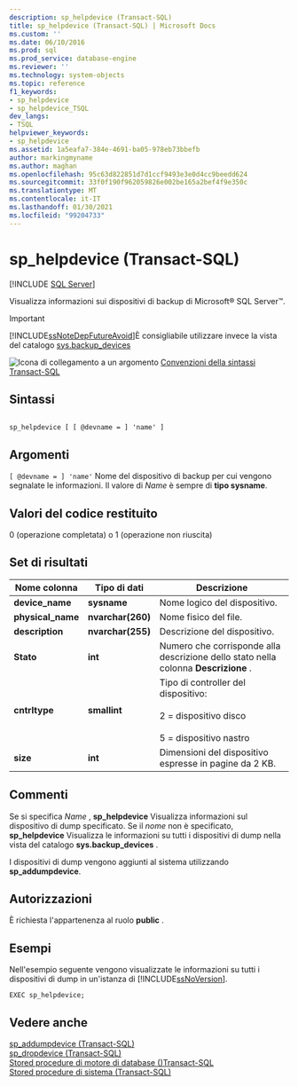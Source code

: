 ```yaml
---
description: sp_helpdevice (Transact-SQL)
title: sp_helpdevice (Transact-SQL) | Microsoft Docs
ms.custom: ''
ms.date: 06/10/2016
ms.prod: sql
ms.prod_service: database-engine
ms.reviewer: ''
ms.technology: system-objects
ms.topic: reference
f1_keywords:
- sp_helpdevice
- sp_helpdevice_TSQL
dev_langs:
- TSQL
helpviewer_keywords:
- sp_helpdevice
ms.assetid: 1a5eafa7-384e-4691-ba05-978eb73bbefb
author: markingmyname
ms.author: maghan
ms.openlocfilehash: 95c63d822851d7d1ccf9493e3e0d4cc9beedd624
ms.sourcegitcommit: 33f0f190f962059826e002be165a2bef4f9e350c
ms.translationtype: MT
ms.contentlocale: it-IT
ms.lasthandoff: 01/30/2021
ms.locfileid: "99204733"
---
```

# <a name="sp_helpdevice-transact-sql"></a>sp_helpdevice (Transact-SQL)
[!INCLUDE [SQL Server](../../includes/applies-to-version/sqlserver.md)]

  Visualizza informazioni sui dispositivi di backup di Microsoft® SQL Server™.  
  
> [!IMPORTANT]  
>  [!INCLUDE[ssNoteDepFutureAvoid](../../includes/ssnotedepfutureavoid-md.md)]È consigliabile utilizzare invece la vista del catalogo [sys.backup_devices](../../relational-databases/system-catalog-views/sys-backup-devices-transact-sql.md)  
  
 ![Icona di collegamento a un argomento](../../database-engine/configure-windows/media/topic-link.gif "Icona di collegamento a un argomento") [Convenzioni della sintassi Transact-SQL](../../t-sql/language-elements/transact-sql-syntax-conventions-transact-sql.md)  
  
## <a name="syntax"></a>Sintassi  
  
```  
  
sp_helpdevice [ [ @devname = ] 'name' ]  
```  
  
## <a name="arguments"></a>Argomenti  
`[ @devname = ] 'name'` Nome del dispositivo di backup per cui vengono segnalate le informazioni. Il valore di *Name* è sempre di **tipo sysname**.  
  
## <a name="return-code-values"></a>Valori del codice restituito  
 0 (operazione completata) o 1 (operazione non riuscita)  
  
## <a name="result-sets"></a>Set di risultati  
  
|Nome colonna|Tipo di dati|Descrizione|  
|-----------------|---------------|-----------------|  
|**device_name**|**sysname**|Nome logico del dispositivo.|  
|**physical_name**|**nvarchar(260)**|Nome fisico del file.|  
|**description**|**nvarchar(255)**|Descrizione del dispositivo.|  
|**Stato**|**int**|Numero che corrisponde alla descrizione dello stato nella colonna **Descrizione** .|  
|**cntrltype**|**smallint**|Tipo di controller del dispositivo:<br /><br /> 2 = dispositivo disco<br /><br /> 5 = dispositivo nastro|  
|**size**|**int**|Dimensioni del dispositivo espresse in pagine da 2 KB.|  
  
## <a name="remarks"></a>Commenti  
 Se si specifica *Name* , **sp_helpdevice** Visualizza informazioni sul dispositivo di dump specificato. Se il *nome* non è specificato, **sp_helpdevice** Visualizza le informazioni su tutti i dispositivi di dump nella vista del catalogo **sys.backup_devices** .  
  
 I dispositivi di dump vengono aggiunti al sistema utilizzando **sp_addumpdevice**.  
  
## <a name="permissions"></a>Autorizzazioni  
 È richiesta l'appartenenza al ruolo **public** .  
  
## <a name="examples"></a>Esempi  
 Nell'esempio seguente vengono visualizzate le informazioni su tutti i dispositivi di dump in un'istanza di [!INCLUDE[ssNoVersion](../../includes/ssnoversion-md.md)].  
  
```  
EXEC sp_helpdevice;  
```  
  
## <a name="see-also"></a>Vedere anche  
 [sp_addumpdevice &#40;Transact-SQL&#41;](../../relational-databases/system-stored-procedures/sp-addumpdevice-transact-sql.md)   
 [sp_dropdevice &#40;Transact-SQL&#41;](../../relational-databases/system-stored-procedures/sp-dropdevice-transact-sql.md)   
 [Stored procedure di motore di database &#40;&#41;Transact-SQL ](../../relational-databases/system-stored-procedures/database-engine-stored-procedures-transact-sql.md)   
 [Stored procedure di sistema &#40;Transact-SQL&#41;](../../relational-databases/system-stored-procedures/system-stored-procedures-transact-sql.md)  
  
  
